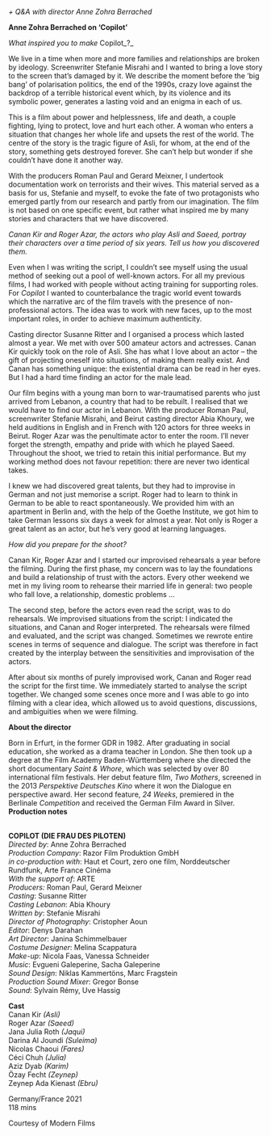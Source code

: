 

_+ Q&A with director Anne Zohra Berrached_

**Anne Zohra Berrached on ‘Copilot’**

_What inspired you to make_ Copilot_?_

We live in a time when more and more families and relationships are broken by ideology. Screenwriter Stefanie Misrahi and I wanted to bring a love story to the screen that’s damaged by it. We describe the moment before the ‘big bang’ of polarisation politics, the end of the 1990s, crazy love against the backdrop of a terrible historical event which, by its violence and its symbolic power, generates a lasting void and an enigma in each of us.

This is a film about power and helplessness, life and death, a couple fighting, lying to protect, love and hurt each other. A woman who enters a situation that changes her whole life and upsets the rest of the world. The centre of the story is the tragic figure of Asli, for whom, at the end of the story, something gets destroyed forever. She can’t help but wonder if she couldn’t have done it another way.

With the producers Roman Paul and Gerard Meixner, I undertook documentation work on terrorists and their wives. This material served as a basis for us, Stefanie and myself, to evoke the fate of two protagonists who emerged partly from our research and partly from our imagination. The film is not based on one specific event, but rather what inspired me by many stories and characters that we have discovered.

_Canan Kir and Roger Azar, the actors who play Asli and Saeed, portray their characters over a time period of six years. Tell us how you discovered them._

Even when I was writing the script, I couldn’t see myself using the usual method of seeking out a pool of well-known actors. For all my previous films, I had worked with people without acting training for supporting roles. For _Copilot_ I wanted to counterbalance the tragic world event towards which the narrative arc of the film travels with the presence of non-professional actors. The idea was to work with new faces, up to the most important roles, in order to achieve maximum authenticity.

Casting director Susanne Ritter and I organised a process which lasted almost a year. We met with over 500 amateur actors and actresses. Canan Kir quickly took on the role of Asli. She has what I love about an actor – the gift of projecting oneself into situations, of making them really exist. And Canan has something unique: the existential drama can be read in her eyes.  But I had a hard time finding an actor for the male lead.

Our film begins with  a young man born to war-traumatised parents who just arrived from Lebanon, a  country that had to be rebuilt. I realised that we would have to find our actor in Lebanon. With the producer Roman Paul, screenwriter Stefanie Misrahi, and Beirut casting director Abia Khoury, we held auditions in English and in French with 120 actors for three weeks in Beirut. Roger Azar was the penultimate actor to enter the room. I’ll never forget the strength, empathy and pride with which he played Saeed. Throughout the shoot, we tried to retain this initial performance. But my working method does not favour repetition: there are never two identical takes.

I knew we had discovered great talents, but they had to improvise in German and not just memorise a script. Roger had to learn to think in German to be able to react spontaneously. We provided him with an apartment in Berlin and, with the help of the Goethe Institute, we got him to take German lessons six days a week for almost a year. Not only is Roger a great talent as an actor, but he’s very good at learning languages.

_How did you prepare for the shoot?_

Canan Kir, Roger Azar and I started our improvised rehearsals a year before the filming. During the first phase, my concern was to lay the foundations and build a relationship of trust with the actors. Every other weekend we met in my living room to rehearse their married life in general: two people who fall love, a relationship, domestic problems ...

The second step, before the actors even read the script, was to do rehearsals. We improvised situations from the script: I indicated the situations, and Canan and Roger interpreted. The rehearsals were filmed and evaluated, and the script was changed. Sometimes we rewrote entire scenes in terms of sequence and dialogue. The script was therefore in fact created by the interplay between the sensitivities and improvisation of the actors.

After about six months of purely improvised work, Canan and Roger read the script for the first time. We immediately started to analyse the script together. We changed some scenes once more and I was able to go into filming with a clear idea, which allowed us to avoid questions, discussions, and ambiguities when we were filming.

**About the director**

Born in Erfurt, in the former GDR in 1982. After graduating in social education, she worked as a drama teacher in London. She then took up a degree at the Film Academy Baden-Württemberg where she directed the short documentary _Saint & Whore_, which was selected by over 80 international film festivals. Her debut feature film, _Two Mothers_, screened in the 2013 _Perspektive Deutsches Kino_ where it won the Dialogue en perspective award. Her second feature, _24 Weeks_, premiered in the Berlinale _Competition_ and received the German Film Award in Silver.  
**Production notes**
<br><br>


**COPILOT (DIE FRAU DES PILOTEN)**  
_Directed by_: Anne Zohra Berrached  
_Production Company_: Razor Film Produktion GmbH  
_in co-production with_: Haut et Court, zero one film, Norddeutscher Rundfunk, Arte France Cinéma  
_With the support of_: ARTE  
_Producers:_ Roman Paul, Gerard Meixner  
_Casting_: Susanne Ritter  
_Casting Lebanon_: Abia Khoury  
_Written by_: Stefanie Misrahi  
_Director of Photography_: Cristopher Aoun  
_Editor_: Denys Darahan  
_Art Director_: Janina Schimmelbauer  
_Costume Designer_: Melina Scappatura  
_Make-up_: Nicola Faas, Vanessa Schneider  
_Music_: Evgueni Galeperine, Sacha Galeperine  
_Sound Design_: Niklas Kammertöns, Marc Fragstein  
_Production Sound Mixer_: Gregor Bonse  
_Sound_: Sylvain Rémy, Uve Hassig

**Cast**  
Canan Kir _(Asli)_  
Roger Azar _(Saeed)_  
Jana Julia Roth _(Jaqui)_  
Darina Al Joundi _(Suleima)_  
Nicolas Chaoui _(Fares)_  
Céci Chuh _(Julia)_  
Aziz Dyab _(Karim)_  
Özay Fecht _(Zeynep)_  
Zeynep Ada Kienast _(Ebru)_

Germany/France 2021  
118 mins

Courtesy of Modern Films
<br><br>


<!--stackedit_data:
eyJoaXN0b3J5IjpbLTExNTI4NDQ0NzNdfQ==
-->